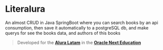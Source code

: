 # Literalura

An almost CRUD in Java SpringBoot where you can search books by an api consumption, then save it automatically to a postgreSQL db, and make querys for see the books data, and authors of this books


> Developed for the **[Alura Latam](https://www.aluracursos.com/)** in the **[Oracle Next Education](https://www.oracle.com/lad/education/oracle-next-education/)**